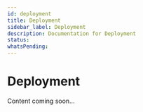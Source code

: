 ```yaml
---
id: deployment
title: Deployment
sidebar_label: Deployment
description: Documentation for Deployment
status: 
whatsPending: 
---
```


# Deployment

Content coming soon...

